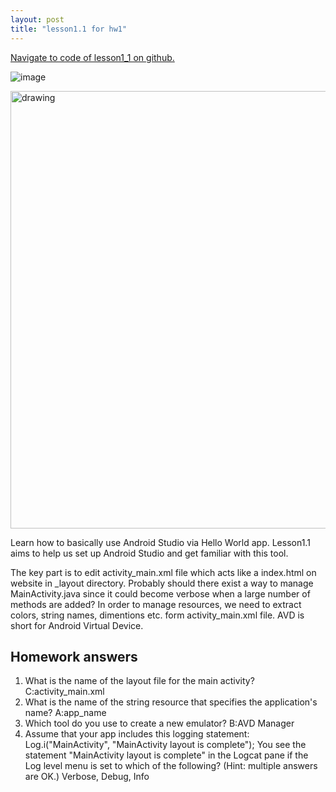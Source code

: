 ```yaml
---
layout: post
title: "lesson1.1 for hw1"
---
```


<a href="https://github.ccs.neu.edu/senyan/lesson1_1">Navigate to code of lesson1_1 on github.</a>

![image](https://user-images.githubusercontent.com/77960108/132998044-3be76c0b-e7c3-4ffd-9971-7d3e6f150af7.png)

<img src="https://user-images.githubusercontent.com/77960108/132998044-3be76c0b-e7c3-4ffd-9971-7d3e6f150af7.png" alt="drawing" width="700"/>

<P>Learn how to basically use Android Studio via Hello World app. Lesson1.1 aims to help us set up Android Studio and get familiar with this tool.</p>
<p>The key part is to edit activity_main.xml file which acts like a index.html on website in _layout directory. Probably should there exist a way to manage MainActivity.java since it could become verbose when a large number of methods are added?
In order to manage resources, we need to extract colors, string names, dimentions etc. form activity_main.xml file.
AVD is short for Android Virtual Device.</p>

<h2> Homework answers </h2>
<ol>
  <li>What is the name of the layout file for the main activity?    C:activity_main.xml
</li>
  <li>What is the name of the string resource that specifies the application's name?    A:app_name
</li>
  <li>Which tool do you use to create a new emulator?   B:AVD Manager</li>
  <li>Assume that your app includes this logging statement:
Log.i("MainActivity", "MainActivity layout is complete");
You see the statement "MainActivity layout is complete" in the Logcat pane if the Log level menu is set to which of the following? (Hint: multiple answers are OK.)
     Verbose, Debug, Info</li>
</ol>
